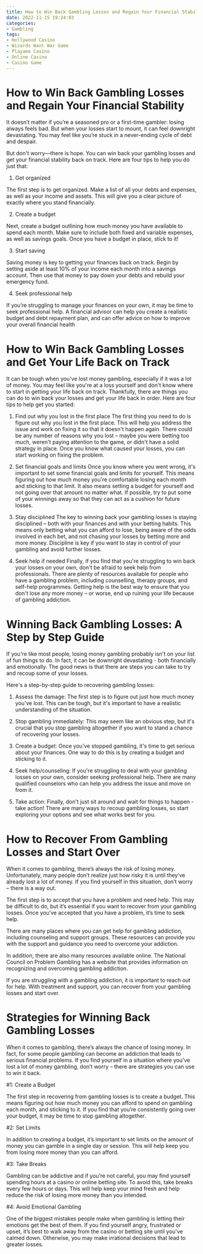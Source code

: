 ```yaml
---
title: How to Win Back Gambling Losses and Regain Your Financial Stability 
date: 2022-11-15 19:24:03
categories:
- Gambling
tags:
- Hollywood Casino
- Wizards Want War Game
- Playamo Casino
- Online Casino
- Casino Game
---
```



#  How to Win Back Gambling Losses and Regain Your Financial Stability 

It doesn’t matter if you’re a seasoned pro or a first-time gambler: losing always feels bad. But when your losses start to mount, it can feel downright devastating. You may feel like you’re stuck in a never-ending cycle of debt and despair.

But don't worry—there is hope. You can win back your gambling losses and get your financial stability back on track. Here are four tips to help you do just that:

1. Get organized

The first step is to get organized. Make a list of all your debts and expenses, as well as your income and assets. This will give you a clear picture of exactly where you stand financially.

2. Create a budget

Next, create a budget outlining how much money you have available to spend each month. Make sure to include both fixed and variable expenses, as well as savings goals. Once you have a budget in place, stick to it!

3. Start saving

Saving money is key to getting your finances back on track. Begin by setting aside at least 10% of your income each month into a savings account. Then use that money to pay down your debts and rebuild your emergency fund.

4. Seek professional help

If you’re struggling to manage your finances on your own, it may be time to seek professional help. A financial advisor can help you create a realistic budget and debt repayment plan, and can offer advice on how to improve your overall financial health

#  How to Win Back Gambling Losses and Get Your Life Back on Track 

It can be tough when you've lost money gambling, especially if it was a lot of money. You may feel like you're at a loss yourself and don't know where to start in getting your life back on track. Thankfully, there are things you can do to win back your losses and get your life back in order. Here are four tips to help get you started:

1. Find out why you lost in the first place
The first thing you need to do is figure out why you lost in the first place. This will help you address the issue and work on fixing it so that it doesn't happen again. There could be any number of reasons why you lost – maybe you were betting too much, weren't paying attention to the game, or didn't have a solid strategy in place. Once you know what caused your losses, you can start working on fixing the problem.

2. Set financial goals and limits
Once you know where you went wrong, it's important to set some financial goals and limits for yourself. This means figuring out how much money you're comfortable losing each month and sticking to that limit. It also means setting a budget for yourself and not going over that amount no matter what. If possible, try to put some of your winnings away so that they can act as a cushion for future losses.

3. Stay disciplined
The key to winning back your gambling losses is staying disciplined – both with your finances and with your betting habits. This means only betting what you can afford to lose, being aware of the odds involved in each bet, and not chasing your losses by betting more and more money. Discipline is key if you want to stay in control of your gambling and avoid further losses.

4. Seek help if needed
Finally, if you find that you're struggling to win back your losses on your own, don't be afraid to seek help from professionals. There are plenty of resources available for people who have a gambling problem, including counselling, therapy groups, and self-help programmes. Getting help is the best way to ensure that you don't lose any more money – or worse, end up ruining your life because of gambling addiction.

#  Winning Back Gambling Losses: A Step by Step Guide 

If you're like most people, losing money gambling probably isn't on your list of fun things to do. In fact, it can be downright devastating - both financially and emotionally. The good news is that there are steps you can take to try and recoup some of your losses. 

Here's a step-by-step guide to recovering gambling losses: 

1. Assess the damage: The first step is to figure out just how much money you've lost. This can be tough, but it's important to have a realistic understanding of the situation. 

2. Stop gambling immediately: This may seem like an obvious step, but it's crucial that you stop gambling altogether if you want to stand a chance of recovering your losses. 

3. Create a budget: Once you've stopped gambling, it's time to get serious about your finances. One way to do this is by creating a budget and sticking to it. 

4. Seek help/counseling: If you're struggling to deal with your gambling losses on your own, consider seeking professional help. There are many qualified counselors who can help you address the issue and move on from it. 

5. Take action: Finally, don't just sit around and wait for things to happen - take action! There are many ways to recoup gambling losses, so start exploring your options and see what works best for you.

#  How to Recover From Gambling Losses and Start Over 

When it comes to gambling, there’s always the risk of losing money. Unfortunately, many people don’t realize just how risky it is until they’ve already lost a lot of money. If you find yourself in this situation, don’t worry – there is a way out.

The first step is to accept that you have a problem and need help. This may be difficult to do, but it’s essential if you want to recover from your gambling losses. Once you’ve accepted that you have a problem, it’s time to seek help.

There are many places where you can get help for gambling addiction, including counseling and support groups. These resources can provide you with the support and guidance you need to overcome your addiction.

In addition, there are also many resources available online. The National Council on Problem Gambling has a website that provides information on recognizing and overcoming gambling addiction.

If you are struggling with a gambling addiction, it is important to reach out for help. With treatment and support, you can recover from your gambling losses and start over.

#  Strategies for Winning Back Gambling Losses

When it comes to gambling, there’s always the chance of losing money. In fact, for some people gambling can become an addiction that leads to serious financial problems. If you find yourself in a situation where you’ve lost a lot of money gambling, don’t worry – there are strategies you can use to win it back.

#1: Create a Budget

The first step in recovering from gambling losses is to create a budget. This means figuring out how much money you can afford to spend on gambling each month, and sticking to it. If you find that you’re consistently going over your budget, it may be time to stop gambling altogether.

#2: Set Limits

In addition to creating a budget, it’s important to set limits on the amount of money you can gamble in a single day or session. This will help keep you from losing more money than you can afford.

#3: Take Breaks

Gambling can be addictive and if you’re not careful, you may find yourself spending hours at a casino or online betting site. To avoid this, take breaks every few hours or days. This will help keep your mind fresh and help reduce the risk of losing more money than you intended.

#4: Avoid Emotional Gambling

One of the biggest mistakes people make when gambling is letting their emotions get the best of them. If you find yourself angry, frustrated or upset, it’s best to walk away from the casino or betting site until you’ve calmed down. Otherwise, you may make irrational decisions that lead to greater losses.
